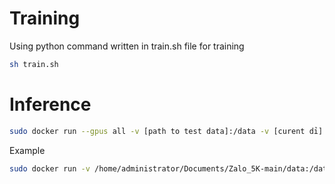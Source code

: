 # Training

Using python command written in train.sh file for training

```bash
sh train.sh
```

# Inference

```bash
sudo docker run --gpus all -v [path to test data]:/data -v [curent dỉ]:/results [images id/docker name] /bin/bash /model/predict.sh
```

Example

```bash
sudo docker run -v /home/administrator/Documents/Zalo_5K-main/data:/data -v /home/administrator/Documents/Zalo_5K-main/result:/result 87282a22222a bin/bash /model/predict.sh
```